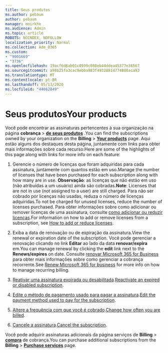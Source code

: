 ```yaml
---
title: Seus produtos
ms.author: pebaum
author: pebaum
manager: mnirkhe
ms.audience: Admin
ms.topic: article
ROBOTS: NOINDEX, NOFOLLOW
localization_priority: Normal
ms.collection: Adm_O365
ms.custom:
- "9001669"
- "3736"
ms.openlocfilehash: 19acf6d8ab01c0599c088eb44ddea45377e36567
ms.sourcegitcommit: a98b25fa3cac9ebba983f4932881d774880aca93
ms.translationtype: MT
ms.contentlocale: pt-BR
ms.lasthandoff: 05/13/2020
ms.locfileid: "44062849"
---
```

# <a name="your-products"></a><span data-ttu-id="95fc8-102">Seus produtos</span><span class="sxs-lookup"><span data-stu-id="95fc8-102">Your products</span></span>

<span data-ttu-id="95fc8-103">Você pode encontrar as assinaturas pertencentes à sua organização na página **cobrança**  >  **[de seus produtos](https://go.microsoft.com/fwlink/p/?linkid=842054)** .</span><span class="sxs-lookup"><span data-stu-id="95fc8-103">You can find the subscriptions owned by your organization on the **Billing** > **[Your products](https://go.microsoft.com/fwlink/p/?linkid=842054)** page.</span></span> <span data-ttu-id="95fc8-104">Aqui estão alguns dos destaques desta página, juntamente com links para obter mais informações sobre cada recurso:</span><span class="sxs-lookup"><span data-stu-id="95fc8-104">Here are some of the highlights of this page along with links for more info on each feature:</span></span>

1. <span data-ttu-id="95fc8-105">Gerencie o número de licenças que foram adquiridas para cada assinatura, juntamente com quantos estão em uso.</span><span class="sxs-lookup"><span data-stu-id="95fc8-105">Manage the number of licenses that have been purchased for each subscription along with how many are in use.</span></span>  <span data-ttu-id="95fc8-106">**Observação**: as licenças que não estão em uso (não atribuídas a um usuário) ainda são cobradas.</span><span class="sxs-lookup"><span data-stu-id="95fc8-106">**Note**: Licenses that are not in use (not assigned to a user) are still charged.</span></span>  <span data-ttu-id="95fc8-107">Para não ser cobrado por licenças não usadas, reduza o número de licenças adquiridas.</span><span class="sxs-lookup"><span data-stu-id="95fc8-107">To not be charged for unused licenses, reduce the number of licenses purchased.</span></span> <span data-ttu-id="95fc8-108">Para obter informações sobre como adicionar ou remover licenças de uma assinatura, consulte [como adicionar ou reduzir licenças](https://docs.microsoft.com/alchemyinsights/how-to-add-or-reduce-licenses).</span><span class="sxs-lookup"><span data-stu-id="95fc8-108">For information on how to add or remove licenses from a subscription, see [How to add or reduce licenses](https://docs.microsoft.com/alchemyinsights/how-to-add-or-reduce-licenses).</span></span>

2. <span data-ttu-id="95fc8-109">Exiba a data de renovação ou de expiração da assinatura.</span><span class="sxs-lookup"><span data-stu-id="95fc8-109">View the renewal or expiration date of the subscription.</span></span>  <span data-ttu-id="95fc8-110">Você pode gerenciar a renovação clicando no link **Editar** ao lado da data **renovar/expira** em.</span><span class="sxs-lookup"><span data-stu-id="95fc8-110">You can manage renewal by clicking the **edit** link next to the **Renews/expires** on date.</span></span>  <span data-ttu-id="95fc8-111">Consulte [renovar Microsoft 365 for Business](https://go.microsoft.com/fwlink/?linkid=2119216) para obter mais informações sobre como gerenciar a cobrança recorrente.</span><span class="sxs-lookup"><span data-stu-id="95fc8-111">See [Renew Microsoft 365 for business](https://go.microsoft.com/fwlink/?linkid=2119216) for more info on how to manage recurring billing.</span></span>

3. <span data-ttu-id="95fc8-112">[Reativar uma assinatura expirada ou desabilitada](https://go.microsoft.com/fwlink/?linkid=2117519).</span><span class="sxs-lookup"><span data-stu-id="95fc8-112">[Reactivate an expired or disabled subscription](https://go.microsoft.com/fwlink/?linkid=2117519).</span></span>

4. <span data-ttu-id="95fc8-113">[Edite o método de pagamento usado para pagar a assinatura](https://go.microsoft.com/fwlink/?linkid=2117167).</span><span class="sxs-lookup"><span data-stu-id="95fc8-113">[Edit the payment method used to pay for the subscription](https://go.microsoft.com/fwlink/?linkid=2117167).</span></span>

5. <span data-ttu-id="95fc8-114">[Altere a frequência com que você é cobrado](https://go.microsoft.com/fwlink/?linkid=2119112).</span><span class="sxs-lookup"><span data-stu-id="95fc8-114">[Change how often you are billed](https://go.microsoft.com/fwlink/?linkid=2119112).</span></span>

6. <span data-ttu-id="95fc8-115">[Cancele a assinatura](https://go.microsoft.com/fwlink/?linkid=2119113).</span><span class="sxs-lookup"><span data-stu-id="95fc8-115">[Cancel the subscription](https://go.microsoft.com/fwlink/?linkid=2119113).</span></span>

<span data-ttu-id="95fc8-116">Você pode adquirir assinaturas adicionais da página serviços de **Billing**  >  [**compra**](https://go.microsoft.com/fwlink/p/?linkid=868433) de cobrança.</span><span class="sxs-lookup"><span data-stu-id="95fc8-116">You can purchase additional subscriptions from the **Billing** > [**Purchase services**](https://go.microsoft.com/fwlink/p/?linkid=868433) page.</span></span>
